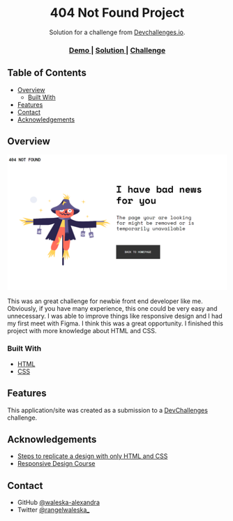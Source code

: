 <!-- Please update value in the {}  -->

<h1 align="center">404 Not Found Project</h1>

<div align="center">
   Solution for a challenge from  <a href="http://devchallenges.io" target="_blank">Devchallenges.io</a>.
</div>

<div align="center">
  <h3>
    <a href="https://waleska-alexandra.github.io/Project-404-Not-Found/">
      Demo
    </a>
    <span> | </span>
    <a href="https://github.com/waleska-alexandra/Project-404-Not-Found">
      Solution
    </a>
    <span> | </span>
    <a href="https://devchallenges.io/challenges/wBunSb7FPrIepJZAg0sY">
      Challenge
    </a>
  </h3>
</div>

<!-- TABLE OF CONTENTS -->

## Table of Contents

- [Overview](#overview)
  - [Built With](#built-with)
- [Features](#features)
- [Contact](#contact)
- [Acknowledgements](#acknowledgements)

<!-- OVERVIEW -->

## Overview

![screenshot](https://github.com/waleska-alexandra/Project-404-Not-Found/blob/main/project.png)

This was an great challenge for newbie front end developer like me. Obviously, if you have many experience, this one could be very easy and unnecessary.
I was able to improve things like responsive design and I had my first meet with Figma. I think this was a great opportunity. 
I finished this project with more knowledge about HTML and CSS. 

### Built With

<!-- This section should list any major frameworks that you built your project using. Here are a few examples.-->

- [HTML](https://developer.mozilla.org/en-US/docs/Web/HTML)
- [CSS](https://developer.mozilla.org/en-US/docs/Web/CSS)

## Features

<!-- List the features of your application or follow the template. Don't share the figma file here :) -->

This application/site was created as a submission to a [DevChallenges](https://devchallenges.io/challenges) challenge.


## Acknowledgements

<!-- This section should list any articles or add-ons/plugins that helps you to complete the project. This is optional but it will help you in the future. For exmpale -->

- [Steps to replicate a design with only HTML and CSS](https://devchallenges-blogs.web.app/how-to-replicate-design/)
- [Responsive Design Course](https://platzi.com/home)

## Contact

- GitHub [@waleska-alexandra](https://{https://github.com/waleska-alexandra})
- Twitter [@rangelwaleska_](https://{https://twitter.com/rangelwaleska_})
